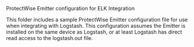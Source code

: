 ProtectWise Emitter configuration for ELK Integration

This folder includes a sample ProtectWise Emitter configuration file for use when integrating with Logstash.  This configuration assumes the Emitter is installed on the same device as Logstash, or at least Logstash has direct read access to the logstash.out file.

